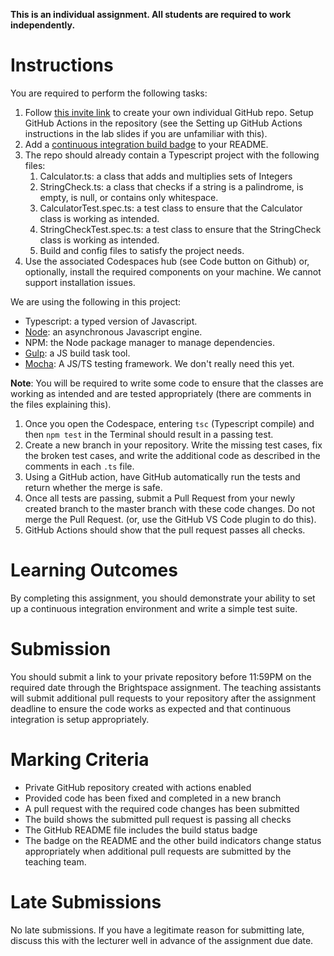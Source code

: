 **This is an individual assignment. All students are required to work independently.**

# Instructions
You are required to perform the following tasks:
1. Follow [this invite link](https://classroom.github.com/a/xexcWaU0) to create your own individual GitHub repo. Setup GitHub Actions in the repository (see the Setting up GitHub Actions instructions in the lab slides if you are unfamiliar with this).
2. Add a [continuous integration build badge](https://docs.github.com/en/actions/monitoring-and-troubleshooting-workflows/adding-a-workflow-status-badge) to your README.
3. The repo should already contain a Typescript project with the following files:
    1. Calculator.ts: a class that adds and multiplies sets of  Integers
    2. StringCheck.ts: a class that checks if a string is a palindrome, is empty, is null, or contains only whitespace.
    3. CalculatorTest.spec.ts: a test class to ensure that the Calculator class is working as intended.
    4. StringCheckTest.spec.ts: a test class to ensure that the StringCheck class is working as intended.
    5. Build and config files to satisfy the project needs. 
4. Use the associated Codespaces hub (see Code button on Github) or, optionally, install the required components on your machine. We cannot support installation issues. 

We are using the following in this project:
- Typescript: a typed version of Javascript.
- [Node](https://nodejs.org/): an asynchronous Javascript engine.
- NPM: the Node package manager to manage dependencies.
- [Gulp](https://gulpjs.com): a JS build task tool.
- [Mocha](https://mochajs.org): A JS/TS testing framework. We don't really need this yet.


**Note**: You will be required to write some code to ensure that the classes are working as intended and are tested appropriately (there are comments in the files explaining this). 

1. Once you open the Codespace, entering `tsc` (Typescript compile) and then `npm test` in the Terminal should result in a passing test.
2. Create a new branch in your repository. Write the missing test cases, fix the broken test cases, and write the additional code as described in the comments in each `.ts` file.
3. Using a GitHub action, have GitHub automatically run the tests and return whether the merge is safe.
4. Once all tests are passing, submit a Pull Request from your newly created branch to the master branch with these code changes. Do not merge the Pull Request. (or, use the GitHub VS Code plugin to do this). 
5. GitHub Actions should show that the pull request passes all checks.

# Learning Outcomes
By completing this assignment, you should demonstrate your ability to set up a continuous integration environment and write a simple test suite.

# Submission
You should submit a link to your private repository before 11:59PM on the required date through the Brightspace assignment. The teaching assistants will submit additional pull requests to your repository after the assignment deadline to ensure the code works as expected and that continuous integration is setup appropriately.

# Marking Criteria
* Private GitHub repository created with actions enabled
* Provided code has been fixed and completed in a new branch
* A pull request with the required code changes has been submitted
* The build shows the submitted pull request is passing all checks
* The GitHub README file includes the build status badge
* The badge on the README and the other build indicators change status appropriately when additional pull requests are submitted by the teaching team.

# Late Submissions
No late submissions. If you have a legitimate reason for submitting late, discuss this with the lecturer well in advance of the assignment due date.
